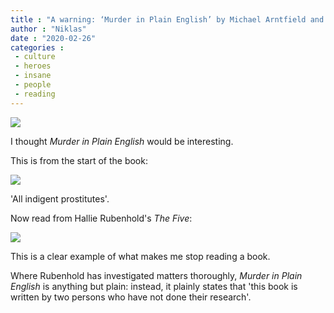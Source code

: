 ```yaml
---
title : "A warning: ‘Murder in Plain English’ by Michael Arntfield and Marcel Danesi"
author : "Niklas"
date : "2020-02-26"
categories : 
 - culture
 - heroes
 - insane
 - people
 - reading
---
```


![](https://niklasblog.com/wp-content/download-2.jpeg)

I thought _Murder in Plain English_ would be interesting.

This is from the start of the book:

![](https://niklasblog.com/wp-content/41293306-1.png)

'All indigent prostitutes'.

Now read from Hallie Rubenhold's _The Five_:

![](https://niklasblog.com/wp-content/40074852-1.png)

This is a clear example of what makes me stop reading a book.

Where Rubenhold has investigated matters thoroughly, _Murder in Plain English_ is anything but plain: instead, it plainly states that 'this book is written by two persons who have not done their research'.

